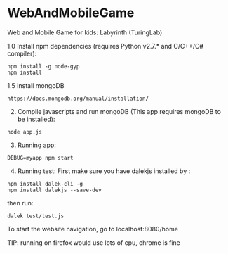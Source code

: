 # WebAndMobileGame
Web and Mobile Game for kids: Labyrinth (TuringLab)

1.0 Install npm dependencies (requires Python v2.7.* and C/C++/C# compiler):
```
npm install -g node-gyp
npm install
```


1.5 Install mongoDB
```
https://docs.mongodb.org/manual/installation/
```


2. Compile javascripts and run mongoDB (This app requires mongoDB to be installed):
```
node app.js
```

3. Running app:
```
DEBUG=myapp npm start
```

4. Running test:
First make sure you have dalekjs installed by :
```
npm install dalek-cli -g
npm install dalekjs --save-dev
```
then run:
```
dalek test/test.js
```

To start the website navigation, go to localhost:8080/home

TIP:
running on firefox would use lots of cpu,
chrome is fine
